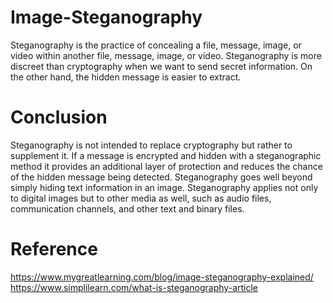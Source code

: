 # Image-Steganography

Steganography is the practice of concealing a file, message, image, or video within
another file, message, image, or video. Steganography is more discreet than
cryptography when we want to send secret information. On the other hand, the
hidden message is easier to extract.


# Conclusion
Steganography is not intended to replace cryptography but rather to supplement it. If
a message is encrypted and hidden with a steganographic method it provides an
additional layer of protection and reduces the chance of the hidden message being
detected.
Steganography goes well beyond simply hiding text information in an image.
Steganography applies not only to digital images but to other media as well, such as
audio files, communication channels, and other text and binary files.


# Reference
https://www.mygreatlearning.com/blog/image-steganography-explained/
https://www.simplilearn.com/what-is-steganography-article
